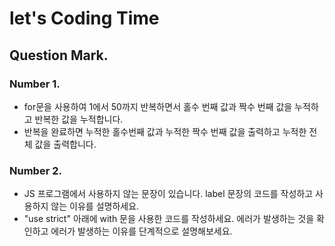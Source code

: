# let's Coding Time

## Question Mark.

### Number 1.
- for문을 사용하여 1에서 50까지 반복하면서 홀수 번째 값과 짝수 번째 값을 누적하고 반복한 값을 누적합니다.
- 반복을 완료하면 누적한 홀수번째 값과 누적한 짝수 번째 값을 출력하고 누적한 전체 값을 출력합니다.

### Number 2.
- JS 프로그램에서 사용하지 않는 문장이 있습니다. label 문장의 코드를 작성하고 사용하지 않는 이유를 설명하세요.
- "use strict" 아래에 with 문을 사용한 코드를 작성하세요. 에러가 발생하는 것을 확인하고 에러가 발생하는 이유를 단계적으로 설명해보세요.